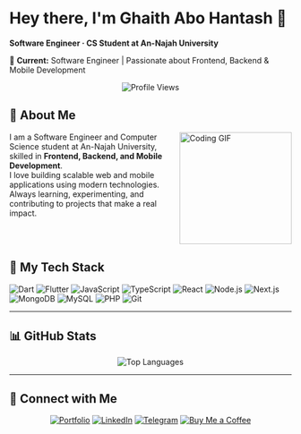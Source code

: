 # Hey there, I'm Ghaith Abo Hantash 👋

**Software Engineer · CS Student at An-Najah University**

💼 **Current:** Software Engineer | Passionate about Frontend, Backend & Mobile Development

<p align="center">
  <img src="https://komarev.com/ghpvc/?username=ghaithabohantash&style=for-the-badge" alt="Profile Views"/>
</p>

## 🚀 About Me

<img align="right" src="https://c.tenor.com/_DOBjnGspYAAAAAM/code-coding.gif" width="200" alt="Coding GIF"/>

I am a Software Engineer and Computer Science student at An-Najah University, skilled in **Frontend, Backend, and Mobile Development**.  
I love building scalable web and mobile applications using modern technologies.  
Always learning, experimenting, and contributing to projects that make a real impact.

<br clear="right"/>

## 🔧 My Tech Stack

![Dart](https://img.shields.io/badge/Dart-0175C2?logo=dart&logoColor=white)
![Flutter](https://img.shields.io/badge/Flutter-02569B?logo=flutter&logoColor=white)
![JavaScript](https://img.shields.io/badge/JavaScript-F7DF1E?logo=javascript&logoColor=black)
![TypeScript](https://img.shields.io/badge/TypeScript-3178C6?logo=typescript&logoColor=white)
![React](https://img.shields.io/badge/React-61DAFB?logo=react&logoColor=black)
![Node.js](https://img.shields.io/badge/Node.js-339933?logo=node.js&logoColor=white)
![Next.js](https://img.shields.io/badge/Next.js-black?logo=next.js&logoColor=white)
![MongoDB](https://img.shields.io/badge/MongoDB-47A248?logo=mongodb&logoColor=white)
![MySQL](https://img.shields.io/badge/MySQL-4479A1?logo=mysql&logoColor=fff)
![PHP](https://img.shields.io/badge/PHP-777BB4?logo=php&logoColor=white)
![Git](https://img.shields.io/badge/Git-F05032?logo=git&logoColor=white)

---

## 📊 GitHub Stats

<div align="center">
  <img src="https://github-readme-stats.vercel.app/api/top-langs/?username=ghaithabohantash&layout=compact&theme=dark" alt="Top Languages"/>
</div>

---

## 🔗 Connect with Me

<div align="center">
  
[![Portfolio](https://img.shields.io/badge/🌐_Portfolio-000000?style=for-the-badge&logo=vercel&logoColor=white)](https://your-portfolio-link.com)
[![LinkedIn](https://img.shields.io/badge/LinkedIn-0077B5?style=for-the-badge&logo=linkedin&logoColor=white)](https://linkedin.com/in/ghaithabohantash)
[![Telegram](https://img.shields.io/badge/Telegram-26A5E4?style=for-the-badge&logo=telegram&logoColor=white)](https://t.me/ghaithabohantash)
[![Buy Me a Coffee](https://img.shields.io/badge/Buy_Me_A_Coffee-FFDD00?style=for-the-badge&logo=buy-me-a-coffee&logoColor=black)](https://www.buymeacoffee.com/ghaithabohantash)

</div>
